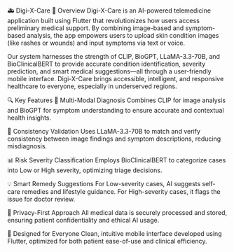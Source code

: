 🚑 Digi-X-Care
📌 Overview
Digi-X-Care is an AI-powered telemedicine application built using Flutter that revolutionizes how users access preliminary medical support. By combining image-based and symptom-based analysis, the app empowers users to upload skin condition images (like rashes or wounds) and input symptoms via text or voice.

Our system harnesses the strength of CLIP, BioGPT, LLaMA-3.3-70B, and BioClinicalBERT to provide accurate condition identification, severity prediction, and smart medical suggestions—all through a user-friendly mobile interface. Digi-X-Care brings accessible, intelligent, and responsive healthcare to everyone, especially in underserved regions.

🔍 Key Features
🧠 Multi-Modal Diagnosis
Combines CLIP for image analysis and BioGPT for symptom understanding to ensure accurate and contextual health insights.

🔄 Consistency Validation
Uses LLaMA-3.3-70B to match and verify consistency between image findings and symptom descriptions, reducing misdiagnosis.

📊 Risk Severity Classification
Employs BioClinicalBERT to categorize cases into Low or High severity, optimizing triage decisions.

💡 Smart Remedy Suggestions
For Low-severity cases, AI suggests self-care remedies and lifestyle guidance. For High-severity cases, it flags the issue for doctor review.

🔐 Privacy-First Approach
All medical data is securely processed and stored, ensuring patient confidentiality and ethical AI usage.

📱 Designed for Everyone
Clean, intuitive mobile interface developed using Flutter, optimized for both patient ease-of-use and clinical efficiency.
